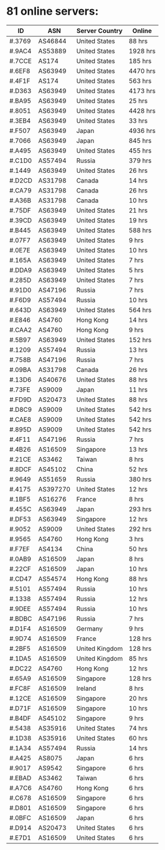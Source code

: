 # 81 online servers:

| ID | ASN | Server Country | Online |
| ------ | ------ | ------ | ------ |
| #.3769 | AS46844 | United States | 88 hrs |
| #.9AC4 | AS53889 | United States | 1928 hrs |
| #.7CCE | AS174 | United States | 185 hrs |
| #.6EF8 | AS63949 | United States | 4470 hrs |
| #.4F1F | AS174 | United States | 563 hrs |
| #.D363 | AS63949 | United States | 4173 hrs |
| #.BA95 | AS63949 | United States | 25 hrs |
| #.8051 | AS63949 | United States | 4428 hrs |
| #.3EB4 | AS63949 | United States | 33 hrs |
| #.F507 | AS63949 | Japan | 4936 hrs |
| #.7066 | AS63949 | Japan | 845 hrs |
| #.A495 | AS63949 | United States | 455 hrs |
| #.C1D0 | AS57494 | Russia | 379 hrs |
| #.1449 | AS63949 | United States | 26 hrs |
| #.D2CD | AS31798 | Canada | 14 hrs |
| #.CA79 | AS31798 | Canada | 26 hrs |
| #.A36B | AS31798 | Canada | 10 hrs |
| #.75DF | AS63949 | United States | 21 hrs |
| #.39CD | AS63949 | United States | 19 hrs |
| #.B445 | AS63949 | United States | 588 hrs |
| #.07F7 | AS63949 | United States | 9 hrs |
| #.0E7E | AS63949 | United States | 10 hrs |
| #.165A | AS63949 | United States | 7 hrs |
| #.DDA9 | AS63949 | United States | 5 hrs |
| #.285D | AS63949 | United States | 7 hrs |
| #.91D0 | AS47196 | Russia | 7 hrs |
| #.F6D9 | AS57494 | Russia | 10 hrs |
| #.643D | AS63949 | United States | 564 hrs |
| #.E846 | AS4760 | Hong Kong | 14 hrs |
| #.CAA2 | AS4760 | Hong Kong | 9 hrs |
| #.5B97 | AS63949 | United States | 152 hrs |
| #.1209 | AS57494 | Russia | 13 hrs |
| #.758B | AS47196 | Russia | 7 hrs |
| #.09BA | AS31798 | Canada | 26 hrs |
| #.13D6 | AS40676 | United States | 88 hrs |
| #.73FE | AS9009 | Japan | 11 hrs |
| #.FD9D | AS20473 | United States | 88 hrs |
| #.D8C9 | AS9009 | United States | 542 hrs |
| #.CAE8 | AS9009 | United States | 542 hrs |
| #.895D | AS9009 | United States | 542 hrs |
| #.4F11 | AS47196 | Russia | 7 hrs |
| #.4B26 | AS16509 | Singapore | 13 hrs |
| #.21CE | AS3462 | Taiwan | 8 hrs |
| #.8DCF | AS45102 | China | 52 hrs |
| #.9649 | AS51659 | Russia | 380 hrs |
| #.4175 | AS397270 | United States | 12 hrs |
| #.1BF5 | AS16276 | France | 8 hrs |
| #.455C | AS63949 | Japan | 293 hrs |
| #.DF53 | AS63949 | Singapore | 12 hrs |
| #.9052 | AS9009 | United States | 292 hrs |
| #.9565 | AS4760 | Hong Kong | 3 hrs |
| #.F7EF | AS4134 | China | 50 hrs |
| #.0AB9 | AS16509 | Japan | 8 hrs |
| #.22CF | AS16509 | Japan | 10 hrs |
| #.CD47 | AS54574 | Hong Kong | 88 hrs |
| #.5101 | AS57494 | Russia | 10 hrs |
| #.1338 | AS57494 | Russia | 12 hrs |
| #.9DEE | AS57494 | Russia | 10 hrs |
| #.BDBC | AS47196 | Russia | 7 hrs |
| #.D1F4 | AS16509 | Germany | 9 hrs |
| #.9D74 | AS16509 | France | 128 hrs |
| #.2BF5 | AS16509 | United Kingdom | 128 hrs |
| #.1DA5 | AS16509 | United Kingdom | 85 hrs |
| #.DC22 | AS4760 | Hong Kong | 12 hrs |
| #.65A9 | AS16509 | Singapore | 128 hrs |
| #.FC8F | AS16509 | Ireland | 8 hrs |
| #.12CE | AS16509 | Singapore | 20 hrs |
| #.D71F | AS16509 | Singapore | 10 hrs |
| #.B4DF | AS45102 | Singapore | 9 hrs |
| #.5438 | AS35916 | United States | 74 hrs |
| #.1D38 | AS35916 | United States | 60 hrs |
| #.1A34 | AS57494 | Russia | 14 hrs |
| #.A425 | AS8075 | Japan | 6 hrs |
| #.9017 | AS9542 | Singapore | 6 hrs |
| #.EBAD | AS3462 | Taiwan | 6 hrs |
| #.A7C6 | AS4760 | Hong Kong | 6 hrs |
| #.C678 | AS16509 | Singapore | 6 hrs |
| #.D801 | AS16509 | Singapore | 6 hrs |
| #.0BFC | AS16509 | Japan | 6 hrs |
| #.D914 | AS20473 | United States | 6 hrs |
| #.E7D1 | AS16509 | United States | 6 hrs |

